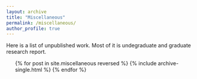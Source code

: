 ```yaml
---
layout: archive
title: "Miscellaneous"
permalink: /miscellaneous/
author_profile: true
---
```


Here is a list of unpublished work. Most of it is undegraduate and graduate research report.


  <ul>{% for post in site.miscellaneous reversed %}
    {% include archive-single.html %}
  {% endfor %}</ul>

  
